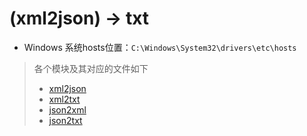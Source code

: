 # (xml2json) -> txt

- Windows 系统hosts位置：`C:\Windows\System32\drivers\etc\hosts`

> 各个模块及其对应的文件如下
> - [xml2json](xml2json.py)
> - [xml2txt](xml2txt.py)
> - [json2xml](json2xml.py)
> - [json2txt](json2txt.py)






